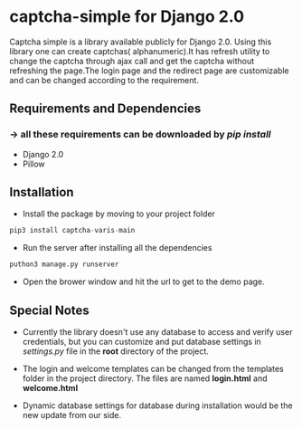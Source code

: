 # captcha-simple for Django 2.0
Captcha simple is a library available publicly for Django 2.0. Using this library one can create captchas( alphanumeric).It has refresh utility to change the captcha through ajax call and get the captcha without refreshing the page.The login page and the redirect page are customizable and can be changed according to the requirement.

## Requirements and Dependencies
### -> all these requirements can be downloaded by *pip install*
* Django 2.0
* Pillow

## Installation 
* Install the package by moving to your project folder
```python
pip3 install captcha-varis-main
```
* Run the server after installing all the dependencies
 ```python
puthon3 manage.py runserver
```
* Open the brower window and hit the url to get to the demo page.

## Special Notes
* Currently the library doesn't use any database to access and verify user credentials, but you can customize and put database settings in *settings.py* file in the **root** directory of the project.

* The login and welcome templates can be changed from the templates folder in the project directory. The files are named **login.html** and **welcome.html** 

* Dynamic database settings for database during installation would be the new update from our side.

